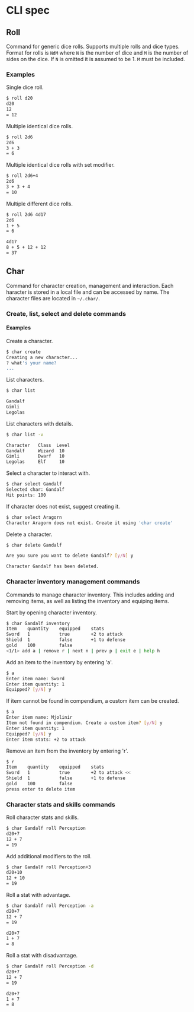 # CLI spec

## Roll

Command for generic dice rolls. Supports multiple rolls and dice types. Format for rolls is `NdM` where `N` is the number of dice and `M` is the number of sides on the dice. If `N` is omitted it is assumed to be 1. `M` must be included.

### Examples

Single dice roll.

```bash
$ roll d20
d20
12
= 12
```

Multiple identical dice rolls.

```bash 
$ roll 2d6
2d6
3 + 3
= 6
```

Multiple identical dice rolls with set modifier.

```bash 
$ roll 2d6+4
2d6
3 + 3 + 4
= 10
```

Multiple different dice rolls.

```bash
$ roll 2d6 4d17
2d6
1 + 5
= 6

4d17
8 + 5 + 12 + 12
= 37
```

## Char

Command for character creation, management and interaction. Each haracter is stored in a local file and can be accessed by name. The character files are located in `~/.char/`.

### Create, list, select and delete commands

#### Examples

Create a character.

```bash
$ char create
Creating a new character...
? what's your name?
...
```

List characters.

```bash
$ char list

Gandalf
Gimli
Legolas
```

List characters with details.

```bash
$ char list -v

Character   Class  Level
Gandalf     Wizard  10
Gimli       Dwarf   10
Legolas     Elf     10
```

Select a character to interact with.

```bash
$ char select Gandalf
Selected char: Gandalf
Hit points: 100
```

If character does not exist, suggest creating it.

```bash
$ char select Aragorn
Character Aragorn does not exist. Create it using 'char create'
```

Delete a character.

```bash
$ char delete Gandalf

Are you sure you want to delete Gandalf? [y/N] y

Character Gandalf has been deleted.
```

### Character inventory management commands

Commands to manage character inventory. This includes adding and removing items, as well as listing the inventory and equiping items.

Start by opening character inventory.

```bash
$ char Gandalf inventory
Item    quantity    equipped    stats
Sword   1           true        +2 to attack
Shield  1           false       +1 to defense
gold    100         false
<1/1> add a | remove r | next n | prev p | exit e | help h
```

Add an item to the inventory by entering 'a'.

```bash
$ a
Enter item name: Sword
Enter item quantity: 1
Equipped? [y/N] y
```

If item cannot be found in compendium, a custom item can be created.

```bash
$ a
Enter item name: Mjolinir
Item not found in compendium. Create a custom item? [y/N] y
Enter item quantity: 1
Equipped? [y/N] y
Enter item stats: +2 to attack
```

Remove an item from the inventory by entering 'r'.

```bash
$ r
Item    quantity    equipped    stats
Sword   1           true        +2 to attack <<
Shield  1           false       +1 to defense
gold    100         false
press enter to delete item
```

### Character stats and skills commands

Roll character stats and skills.

```bash
$ char Gandalf roll Perception
d20+7
12 + 7
= 19
```

Add additional modifiers to the roll.

```bash
$ char Gandalf roll Perception+3
d20+10
12 + 10
= 19
```

Roll a stat with advantage.

```bash
$ char Gandalf roll Perception -a
d20+7
12 + 7
= 19

d20+7
1 + 7
= 8
```

Roll a stat with disadvantage.

```bash
$ char Gandalf roll Perception -d
d20+7
12 + 7
= 19

d20+7
1 + 7
= 8
```
